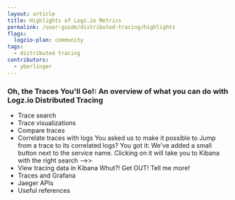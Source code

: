 ```yaml
---
layout: article
title: Highlights of Logz.io Metrics
permalink: /user-guide/distributed-tracing/highlights
flags:
  logzio-plan: community
tags:
  - distributed tracing
contributors:
  - yberlinger
---
```

### Oh, the Traces You'll Go!: An overview of what you can do with Logz.io Distributed Tracing

* Trace search
* Trace visualizations
* Compare traces
* Correlate traces with logs
  You asked us to make it possible to Jump from a trace to its correlated logs? 
  You got it: We've added a small button next to the service name.  Clicking on it will take you to Kibana with the right search -->>
* View tracing data in Kibana
  Whut?! Get OUT! Tell me more!
* Traces and Grafana
* Jaeger APIs
* Useful references